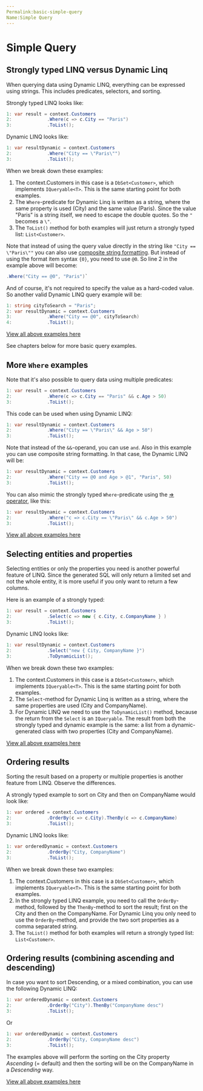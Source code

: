 ```yaml
---
Permalink:basic-simple-query
Name:Simple Query
---
```


# Simple Query

## Strongly typed LINQ versus Dynamic Linq

When querying data using Dynamic LINQ, everything can be expressed using strings. This includes predicates, selectors, and sorting.

Strongly typed LINQ looks like:

```csharp
1: var result = context.Customers
2:             .Where(c => c.City == "Paris")
3:             .ToList();
```

Dynamic LINQ looks like:

```csharp
1: var resultDynamic = context.Customers
2:             .Where("City == \"Paris\"")
3:             .ToList();
```

When we break down these examples:

1. The context.Customers in this case is a `DbSet<Customer>`, which implements `IQueryable<T>`. This is the same starting point for both examples.
2. The `Where`-predicate for Dynamic Linq is written as a string, where the same property is used (City) and the same value (Paris).
Since the value "Paris" is a string itself, we need to escape the double quotes. So the `"` becomes a `\"`.
3. The `ToList()` method for both examples will just return a strongly typed list: `List<Customer>`.

Note that instead of using the query value directly in the string like `"City == \"Paris\""` you can also use [composite string formatting](https://docs.microsoft.com/en-us/dotnet/standard/base-types/composite-formatting). But instead of using the format item syntax `{0}`, you need to use `@0`. So line 2 in the example above will become:

```csharp
.Where("City == @0", "Paris")`
```

And of course, it's not required to specify the value as a hard-coded value. So another valid Dynamic LINQ query example will be:

```csharp
1: string cityToSearch = "Paris";
2: var resultDynamic = context.Customers
3:             .Where("City == @0", cityToSearch)
4:             .ToList();
```

[View all above examples here](https://dotnetfiddle.net/cs6MRX)

See chapters below for more basic query examples.

## More `Where` examples

Note that it's also possible to query data using multiple predicates:

```csharp
1: var result = context.Customers
2:             .Where(c => c.City == "Paris" && c.Age > 50)
3:             .ToList();
```

This code can be used when using Dynamic LINQ:

```csharp
1: var resultDynamic = context.Customers
2:             .Where("City == \"Paris\" && Age > 50")
3:             .ToList();
```

Note that instead of the `&&`-operand, you can use `and`. Also in this example you can use composite string formatting. In that case, the Dynamic LINQ will be:

```csharp
1: var resultDynamic = context.Customers
2:             .Where("City == @0 and Age > @1", "Paris", 50)
3:             .ToList();
```

You can also mimic the strongly typed `Where`-predicate using the [=> operator](https://docs.microsoft.com/en-us/dotnet/csharp/language-reference/operators/lambda-operator), like this:

```csharp
1: var resultDynamic = context.Customers
2:             .Where("c => c.City == \"Paris\" && c.Age > 50")
3:             .ToList();
```

[View all above examples here](https://dotnetfiddle.net/4yOUhM)

## Selecting entities and properties

Selecting entities or only the properties you need is another powerful feature of LINQ. Since the generated SQL will only return a limited set and not the whole entity, it is more useful if you only want to return a few columns.

Here is an example of a strongly typed:

```csharp
1: var result = context.Customers
2:             .Select(c => new { c.City, c.CompanyName } )
3:             .ToList();
```

Dynamic LINQ looks like:

```csharp
1: var resultDynamic = context.Customers
2:             .Select("new { City, CompanyName }")
3:             .ToDynamicList();
```

When we break down these two examples:

1. The context.Customers in this case is a `DbSet<Customer>`, which implements `IQueryable<T>`. This is the same starting point for both examples.
2. The `Select`-method for Dynamic Linq is written as a string, where the same properties are used (City and CompanyName).
3. For Dynamic LINQ we need to use the `ToDynamicList()` method, because the return from the `Select` is an `IQueryable`. The result from both the strongly typed and dynamic example is the same: a list from a dynamic-generated class with two properties (City and CompanyName).

[View all above examples here](https://dotnetfiddle.net/ZN3FSo)

## Ordering results

Sorting the result based on a property or multiple properties is another feature from LINQ. Observe the differences.

A strongly typed example to sort on City and then on CompanyName would look like:

```csharp
1: var ordered = context.Customers
2:             .OrderBy(c => c.City).ThenBy(c => c.CompanyName)
3:             .ToList();
```

Dynamic LINQ looks like:

```csharp
1: var orderedDynamic = context.Customers
2:             .OrderBy("City, CompanyName")
3:             .ToList();
```

When we break down these two examples:

1. The context.Customers in this case is a `DbSet<Customer>`, which implements `IQueryable<T>`. This is the same starting point for both examples.
2. In the strongly typed LINQ example, you need to call the `OrderBy`-method, followed by the `ThenBy`-method to sort the result; first on the City and then on the CompanyName.
For Dynamic Linq you only need to use the `OrderBy`-method, and provide the two sort properties as a comma separated string.
3. The `ToList()` method for both examples will return a strongly typed list: `List<Customer>`.

## Ordering results (combining ascending and descending)

In case you want to sort Descending, or a mixed combination, you can use the following Dynamic LINQ:

```csharp
1: var orderedDynamic = context.Customers
2:             .OrderBy("City").ThenBy("CompanyName desc")
3:             .ToList();
```

Or

```csharp
1: var orderedDynamic = context.Customers
2:             .OrderBy("City, CompanyName desc")
3:             .ToList();
```

The examples above will perform the sorting on the City property *Ascending* (= default) and then the sorting will be on the CompanyName in a *Descending* way.

[View all above examples here](https://dotnetfiddle.net/GdxsMG)